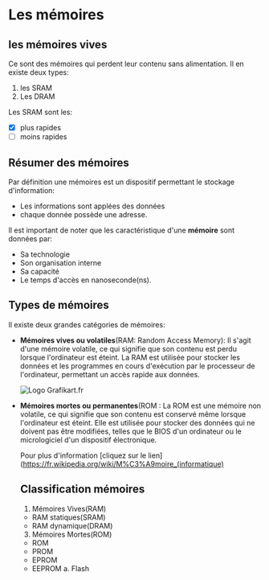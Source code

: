 # Les mémoires

## les mémoires vives
Ce sont des mémoires qui perdent leur contenu sans alimentation. Il en existe deux types:
1. les SRAM
2. Les DRAM

Les SRAM sont les:
- [X] plus rapides
- [ ] moins rapides

## Résumer des mémoires
  Par définition une mémoires est un dispositif permettant le stockage d'information:
  * Les informations sont applées des données
  * chaque donnée possède une adresse.
  
Il est important de noter que les caractéristique d'une **mémoire** sont données par:
  * Sa technologie
  * Son organisation interne
  * Sa capacité
  * Le temps d'accès en nanoseconde(ns).
  
## Types de mémoires
Il existe deux grandes catégories de mémoires:

* **Mémoires vives ou volatiles**(RAM: Random Access Memory):  Il s'agit d'une mémoire volatile,
  ce qui signifie que son contenu est perdu lorsque 
  l'ordinateur est éteint.
  La RAM est utilisée pour stocker les données et les programmes en cours d'exécution
  par le processeur de l'ordinateur, permettant un accès rapide aux données.
  
  ![Logo Grafikart.fr](https://upload.wikimedia.org/wikipedia/commons/thumb/3/3d/4mbramvax.jpg/1920px-4mbramvax.jpg)

* **Mémoires mortes ou permanentes**(ROM :  La ROM est une mémoire non volatile,
  ce qui signifie que son contenu est conservé même lorsque l'ordinateur est éteint.
  Elle est utilisée pour stocker des données qui ne doivent pas être modifiées,
  telles que le BIOS d'un ordinateur ou le micrologiciel d'un dispositif électronique.
  
  Pour plus d'information [cliquez sur le lien](https://fr.wikipedia.org/wiki/M%C3%A9moire_(informatique)
  ## Classification mémoires
  
  1. Mémoires Vives(RAM)
    * RAM statiques(SRAM)
    * RAM dynamique(DRAM)
  3. Mémoires Mortes(ROM)
    * ROM
    * PROM
    * EPROM
    * EEPROM
      a. Flash
    
  
